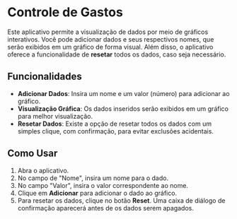 # Controle de Gastos

Este aplicativo permite a visualização de dados por meio de gráficos interativos. Você pode adicionar dados e seus respectivos nomes, que serão exibidos em um gráfico de forma visual. Além disso, o aplicativo oferece a funcionalidade de **resetar** todos os dados, caso seja necessário.

## Funcionalidades

- **Adicionar Dados**: Insira um nome e um valor (número) para adicionar ao gráfico.
- **Visualização Gráfica**: Os dados inseridos serão exibidos em um gráfico para melhor visualização.
- **Resetar Dados**: Existe a opção de resetar todos os dados com um simples clique, com confirmação, para evitar exclusões acidentais.

## Como Usar

1. Abra o aplicativo.
2. No campo de "Nome", insira um nome para o dado.
3. No campo "Valor", insira o valor correspondente ao nome.
4. Clique em **Adicionar** para adicionar o dado ao gráfico.
5. Para resetar os dados, clique no botão **Reset**. Uma caixa de diálogo de confirmação aparecerá antes de os dados serem apagados.
